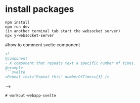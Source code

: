 # install packages
```
npm install
npm run dev
(in another terminal tab start the websocket server)
npx y-websocket-server
```

#how to comment svelte component

```html
<!--
@component
- A component that repeats text a specific number of times.
@example
```svelte
<Repeat text="Repeat this" numberOfTimes={3} />
```
-->
```# workout-webapp-svelte
# workout-webapp-svelte
